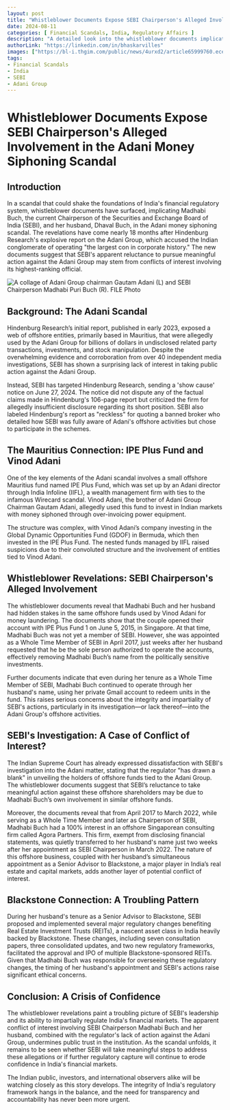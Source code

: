 ```yaml
---
layout: post
title: "Whistleblower Documents Expose SEBI Chairperson's Alleged Involvement in the Adani Money Siphoning Scandal"
date: 2024-08-11
categories: [ Financial Scandals, India, Regulatory Affairs ]
description: "A detailed look into the whistleblower documents implicating SEBI Chairperson Madhabi Buch and her husband in the Adani money siphoning scandal."
authorLink: "https://linkedin.com/in/bhaskarvilles"
images: ["https://bl-i.thgim.com/public/news/4urxd2/article65999760.ece/alternates/FREE_1200/adani%20buch.png"]  # Replace with an actual image link
tags:
- Financial Scandals
- India
- SEBI
- Adani Group
---
```


# Whistleblower Documents Expose SEBI Chairperson's Alleged Involvement in the Adani Money Siphoning Scandal

## Introduction

In a scandal that could shake the foundations of India's financial regulatory system, whistleblower documents have surfaced, implicating Madhabi Buch, the current Chairperson of the Securities and Exchange Board of India (SEBI), and her husband, Dhaval Buch, in the Adani money siphoning scandal. The revelations have come nearly 18 months after Hindenburg Research's explosive report on the Adani Group, which accused the Indian conglomerate of operating "the largest con in corporate history." The new documents suggest that SEBI's apparent reluctance to pursue meaningful action against the Adani Group may stem from conflicts of interest involving its highest-ranking official.

![A collage of Adani Group chairman Gautam Adani (L) and SEBI Chairperson Madhabi Puri Buch (R). FILE Photo](https://media-assettype-com.cdn.ampproject.org/i/s/media.assettype.com/TNIE%2Fimport%2F2023%2F9%2F16%2Foriginal%2FGautam_Adani_and_Madhabi_Puri_Buch.jpg)

## Background: The Adani Scandal

Hindenburg Research’s initial report, published in early 2023, exposed a web of offshore entities, primarily based in Mauritius, that were allegedly used by the Adani Group for billions of dollars in undisclosed related party transactions, investments, and stock manipulation. Despite the overwhelming evidence and corroboration from over 40 independent media investigations, SEBI has shown a surprising lack of interest in taking public action against the Adani Group.

Instead, SEBI has targeted Hindenburg Research, sending a 'show cause' notice on June 27, 2024. The notice did not dispute any of the factual claims made in Hindenburg's 106-page report but criticized the firm for allegedly insufficient disclosure regarding its short position. SEBI also labeled Hindenburg's report as "reckless" for quoting a banned broker who detailed how SEBI was fully aware of Adani's offshore activities but chose to participate in the schemes.

## The Mauritius Connection: IPE Plus Fund and Vinod Adani

One of the key elements of the Adani scandal involves a small offshore Mauritius fund named IPE Plus Fund, which was set up by an Adani director through India Infoline (IIFL), a wealth management firm with ties to the infamous Wirecard scandal. Vinod Adani, the brother of Adani Group Chairman Gautam Adani, allegedly used this fund to invest in Indian markets with money siphoned through over-invoicing power equipment.

The structure was complex, with Vinod Adani’s company investing in the Global Dynamic Opportunities Fund (GDOF) in Bermuda, which then invested in the IPE Plus Fund. The nested funds managed by IIFL raised suspicions due to their convoluted structure and the involvement of entities tied to Vinod Adani.

## Whistleblower Revelations: SEBI Chairperson's Alleged Involvement

The whistleblower documents reveal that Madhabi Buch and her husband had hidden stakes in the same offshore funds used by Vinod Adani for money laundering. The documents show that the couple opened their account with IPE Plus Fund 1 on June 5, 2015, in Singapore. At that time, Madhabi Buch was not yet a member of SEBI. However, she was appointed as a Whole Time Member of SEBI in April 2017, just weeks after her husband requested that he be the sole person authorized to operate the accounts, effectively removing Madhabi Buch’s name from the politically sensitive investments.

Further documents indicate that even during her tenure as a Whole Time Member of SEBI, Madhabi Buch continued to operate through her husband's name, using her private Gmail account to redeem units in the fund. This raises serious concerns about the integrity and impartiality of SEBI's actions, particularly in its investigation—or lack thereof—into the Adani Group's offshore activities.

## SEBI's Investigation: A Case of Conflict of Interest?

The Indian Supreme Court has already expressed dissatisfaction with SEBI's investigation into the Adani matter, stating that the regulator "has drawn a blank" in unveiling the holders of offshore funds tied to the Adani Group. The whistleblower documents suggest that SEBI’s reluctance to take meaningful action against these offshore shareholders may be due to Madhabi Buch’s own involvement in similar offshore funds.

Moreover, the documents reveal that from April 2017 to March 2022, while serving as a Whole Time Member and later as Chairperson of SEBI, Madhabi Buch had a 100% interest in an offshore Singaporean consulting firm called Agora Partners. This firm, exempt from disclosing financial statements, was quietly transferred to her husband's name just two weeks after her appointment as SEBI Chairperson in March 2022. The nature of this offshore business, coupled with her husband’s simultaneous appointment as a Senior Advisor to Blackstone, a major player in India’s real estate and capital markets, adds another layer of potential conflict of interest.

## Blackstone Connection: A Troubling Pattern

During her husband's tenure as a Senior Advisor to Blackstone, SEBI proposed and implemented several major regulatory changes benefiting Real Estate Investment Trusts (REITs), a nascent asset class in India heavily backed by Blackstone. These changes, including seven consultation papers, three consolidated updates, and two new regulatory frameworks, facilitated the approval and IPO of multiple Blackstone-sponsored REITs. Given that Madhabi Buch was responsible for overseeing these regulatory changes, the timing of her husband's appointment and SEBI's actions raise significant ethical concerns.

## Conclusion: A Crisis of Confidence

The whistleblower revelations paint a troubling picture of SEBI's leadership and its ability to impartially regulate India's financial markets. The apparent conflict of interest involving SEBI Chairperson Madhabi Buch and her husband, combined with the regulator's lack of action against the Adani Group, undermines public trust in the institution. As the scandal unfolds, it remains to be seen whether SEBI will take meaningful steps to address these allegations or if further regulatory capture will continue to erode confidence in India's financial markets.

The Indian public, investors, and international observers alike will be watching closely as this story develops. The integrity of India's regulatory framework hangs in the balance, and the need for transparency and accountability has never been more urgent.